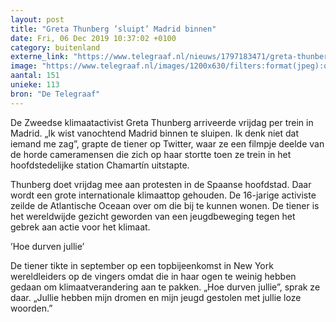 ```yaml
---
layout: post
title: "Greta Thunberg ’sluipt’ Madrid binnen"
date: Fri, 06 Dec 2019 10:37:02 +0100
category: buitenland
externe_link: "https://www.telegraaf.nl/nieuws/1797183471/greta-thunberg-sluipt-madrid-binnen"
image: "https://www.telegraaf.nl/images/1200x630/filters:format(jpeg):quality(80)/cdn-kiosk-api.telegraaf.nl/b2b62e24-1813-11ea-9dc7-0255c322e81b.jpg"
aantal: 151
unieke: 113
bron: "De Telegraaf"
---
```


<p class="intro">De Zweedse klimaatactivist Greta Thunberg arriveerde vrijdag per trein in Madrid. „Ik wist vanochtend Madrid binnen te sluipen. Ik denk niet dat iemand me zag”, grapte de tiener op Twitter, waar ze een filmpje deelde van de horde cameramensen die zich op haar stortte toen ze trein in het hoofdstedelijke station Chamartín uitstapte.</p> <p>Thunberg doet vrijdag mee aan protesten in de Spaanse hoofdstad. Daar wordt een grote internationale klimaattop gehouden. De 16-jarige activiste zeilde de Atlantische Oceaan over om die bij te kunnen wonen. De tiener is het wereldwijde gezicht geworden van een jeugdbeweging tegen het gebrek aan actie voor het klimaat.</p><p>’Hoe durven jullie’</p><p>De tiener tikte in september op een topbijeenkomst in New York wereldleiders op de vingers omdat die in haar ogen te weinig hebben gedaan om klimaatverandering aan te pakken. „Hoe durven jullie”, sprak ze daar. „Jullie hebben mijn dromen en mijn jeugd gestolen met jullie loze woorden.”</p>
